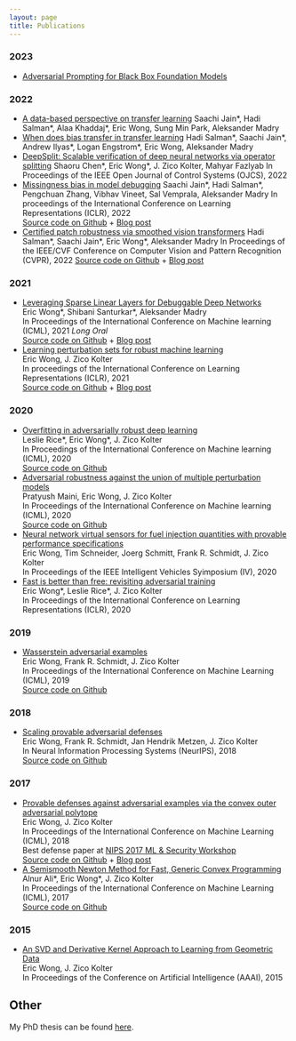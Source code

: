 ```yaml
---
layout: page
title: Publications
---
```

### 2023
+ [Adversarial Prompting for Black Box Foundation Models](https://arxiv.org/abs/2302.04237)

### 2022
+ [A data-based perspective on transfer learning](https://arxiv.org/abs/2207.05739) 
Saachi Jain\*, Hadi Salman\*, Alaa Khaddaj\*, Eric Wong, Sung Min Park, Aleksander Madry
+ [When does bias transfer in transfer learning](https://arxiv.org/abs/2207.02842) 
Hadi Salman\*, Saachi Jain\*, Andrew Ilyas\*, Logan Engstrom\*, Eric Wong, Aleksander Madry 
+ [DeepSplit: Scalable verification of deep neural networks via operator splitting](https://arxiv.org/abs/2106.09117) 
Shaoru Chen\*, Eric Wong\*, J. Zico Kolter, Mahyar Fazlyab 
In Proceedings of the IEEE Open Journal of Control Systems (OJCS), 2022 
+ [Missingness bias in model debugging](https://arxiv.org/abs/2204.08945?context=cs) 
Saachi Jain\*, Hadi Salman\*, Pengchuan Zhang, Vibhav Vineet, Sal Vemprala, Aleksander Madry 
In proceedings of the International Conference on Learning Representations (ICLR), 2022  
[Source code on Github](https://github.com/MadryLab/missingness) + [Blog post](https://gradientscience.org/missingness/)
+ [Certified patch robustness via smoothed vision transformers](https://arxiv.org/abs/2110.07719)
Hadi Salman\*, Saachi Jain\*, Eric Wong\*, Aleksander Madry
In Proceedings of the IEEE/CVF Conference on Computer Vision and Pattern Recognition (CVPR), 2022
[Source code on Github](https://github.com/MadryLab/smoothed-vit) + [Blog post](https://gradientscience.org/smoothing/)

### 2021 
+ [Leveraging Sparse Linear Layers for Debuggable Deep Networks](https://arxiv.org/abs/2105.04857)  
Eric Wong\*, Shibani Santurkar\*, Aleksander Madry  
In Proceedings of the International Conference on Machine learning (ICML), 2021 *Long Oral*  
[Source code on Github](https://github.com/madrylab/debuggabledeepnetworks) + [Blog post](https://gradientscience.org/glm_saga/)
+ [Learning perturbation sets for robust machine learning](https://arxiv.org/abs/2007.08450)  
Eric Wong, J. Zico Kolter  
In proceedings of the International Conference on Learning Representations (ICLR), 2021  
[Source code on Github](https://github.com/locuslab/perturbation_learning/) + [Blog post](https://locuslab.github.io/2020-07-20-perturbation/)

### 2020
+ [Overfitting in adversarially robust deep learning](https://arxiv.org/abs/2002.11569)  
Leslie Rice\*, Eric Wong\*, J. Zico Kolter  
In Proceedings of the International Conference on Machine learning (ICML), 2020  
[Source code on Github](https://github.com/locuslab/robust_overfitting/)
+ [Adversarial robustness against the union of multiple perturbation models](https://arxiv.org/abs/1909.04068)  
Pratyush Maini, Eric Wong, J. Zico Kolter  
In Proceedings of the International Conference on Machine learning (ICML), 2020  
[Source code on Github](https://github.com/locuslab/robust_union/)
+ [Neural network virtual sensors for fuel injection quantities with provable performance specifications](http://arxiv.org/abs/2007.00147)  
Eric Wong, Tim Schneider, Joerg Schmitt, Frank R. Schmidt, J. Zico Kolter  
In Proceedings of the IEEE Intelligent Vehicles Syimposium (IV), 2020
+ [Fast is better than free: revisiting adversarial training](https://arxiv.org/abs/2001.03994)  
Eric Wong\*, Leslie Rice\*, J. Zico Kolter  
In Proceedings of the International Conference on Learning Representations (ICLR), 2020

### 2019
+ [Wasserstein adversarial examples](https://arxiv.org/abs/1902.07906)  
Eric Wong, Frank R. Schmidt, J. Zico Kolter  
In Proceedings of the International Conference on Machine Learning (ICML), 2019  
[Source code on Github](https://github.com/locuslab/projected_sinkhorn/)

### 2018
+ [Scaling provable adversarial defenses](https://arxiv.org/abs/1805.12514)  
Eric Wong, Frank R. Schmidt, Jan Hendrik Metzen, J. Zico Kolter  
In Neural Information Processing Systems (NeurIPS), 2018  
[Source code on Github](https://github.com/locuslab/convex_adversarial/)

### 2017
+ [Provable defenses against adversarial examples via the convex outer adversarial polytope](https://arxiv.org/abs/1711.00851)  
Eric Wong, J. Zico Kolter  
In Proceedings of the International Conference on Machine Learning (ICML), 2018  
Best defense paper at [NIPS 2017 ML &amp; Security Workshop](https://machine-learning-and-security.github.io/)  
[Source code on Github](https://github.com/locuslab/convex_adversarial/) + [Blog post](https://locuslab.github.io/2019-03-12-provable/)
+ [A Semismooth Newton Method for Fast, Generic Convex Programming](https://arxiv.org/abs/1705.00772)  
Alnur Ali\*, Eric Wong\*, J. Zico Kolter  
In Proceedings of the International Conference on Machine Learning (ICML), 2017  
[Source code on Github](https://github.com/locuslab/newton_admm/)

### 2015
+ [An SVD and Derivative Kernel Approach to Learning from Geometric Data](http://zicokolter.com/publications/wong2015svdkernel.pdf)  
Eric Wong, J. Zico Kolter  
In Proceedings of the Conference on Artificial Intelligence (AAAI), 2015

## Other
My PhD thesis can be found <a href='/assets/files/ericwong_phd_scs_2020.pdf'>here</a>.
